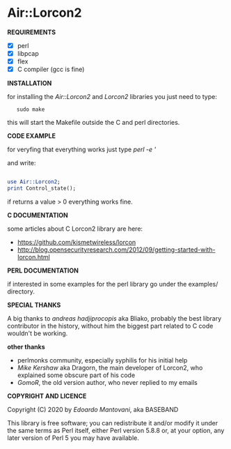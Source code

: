 Air::Lorcon2
================================================

**REQUIREMENTS**

- [x] perl 
- [x] libpcap
- [x] flex
- [x] C compiler (gcc is fine)

**INSTALLATION**

for installing the *Air::Lorcon2* and *Lorcon2* libraries you just need to type:

```shell
   sudo make

```

this will start the Makefile outside the C and perl directories.

**CODE EXAMPLE**

for veryfing that everything works just type 
*perl -e '*

and write:

```perl

use Air::Lorcon2;
print Control_state();

```

if returns a value > 0 everything works fine.

**C DOCUMENTATION**
 
some articles about C Lorcon2 library are here:

  - https://github.com/kismetwireless/lorcon 
  - http://blog.opensecurityresearch.com/2012/09/getting-started-with-lorcon.html

**PERL DOCUMENTATION**

if interested in some examples for the perl library go under the examples/ directory.

**SPECIAL THANKS**

A big thanks to *andreas hadjiprocopis* aka Bliako, probably the best library contributor in the history, without him the biggest part related to C code wouldn't be working.

**other thanks**
* perlmonks community, especially syphilis  for his initial help
* *Mike Kershaw* aka Dragorn, the main developer of Lorcon2, who explained some obscure part of his code
* *GomoR*, the old version author, who never replied to my emails

**COPYRIGHT AND LICENCE**

Copyright (C) 2020 by *Edoardo Mantovani*, aka BASEBAND


This library is free software; you can redistribute it and/or modify
it under the same terms as Perl itself, either Perl version 5.8.8 or,
at your option, any later version of Perl 5 you may have available.


